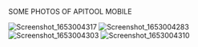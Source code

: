 SOME PHOTOS OF APITOOL MOBILE


![Screenshot_1653004317](https://user-images.githubusercontent.com/6251624/169422371-eaca6c4c-e7e7-4a65-9759-673187fd5150.png)
![Screenshot_1653004283](https://user-images.githubusercontent.com/6251624/169422375-2fc85e5d-320b-43d7-b91b-feee033f5f7a.png)
![Screenshot_1653004303](https://user-images.githubusercontent.com/6251624/169422376-67ac7425-6998-4c1d-8bf7-a93dc8f2b505.png)
![Screenshot_1653004310](https://user-images.githubusercontent.com/6251624/169422378-762503c1-fc67-4e1f-ae05-562dc4072e29.png)


